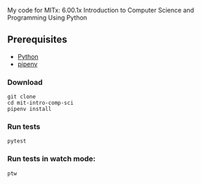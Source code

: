 My code for MITx: 6.00.1x Introduction to Computer Science and Programming Using Python

## Prerequisites
* [Python](https://www.python.org/)
* [pipenv](https://github.com/pypa/pipenv)

### Download
```
git clone
cd mit-intro-comp-sci
pipenv install
```

### Run tests
```
pytest
```

### Run tests in watch mode:
```
ptw
```